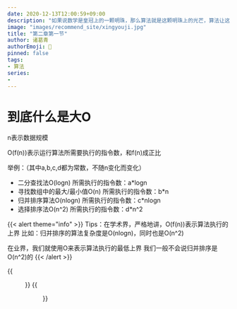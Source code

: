 ```yaml
---
date: 2020-12-13T12:00:59+09:00
description: "如果说数学是皇冠上的一颗明珠，那么算法就是这颗明珠上的光芒，算法让这颗明珠更加熠熠生辉，为科技进步和社会发展照亮了前进的路"
image: "images/recommend_site/xingyouji.jpg"
title: "第二章第一节"
author: 诸葛青
authorEmoji: 🎅
pinned: false
tags:
- 算法
series:
-   
---
```


# 到底什么是大O

n表示数据规模

O(f(n))表示运行算法所需要执行的指令数，和f(n)成正比

举例：（其中a,b,c,d都为常数，不随n变化而变化）
* 二分查找法O(logn)             所需执行的指令数：a*logn
* 寻找数组中的最大/最小值O(n)    所需执行的指令数：b*n
* 归并排序算法O(nlogn)          所需执行的指令数：c*nlogn
* 选择排序法O(n^2)              所需执行的指令数：d*n^2

{{< alert theme="info" >}}
Tips：在学术界，严格地讲，O(f(n))表示算法执行的上界
比如：归并排序的算法复杂度是O(nlogn)，同时也是O(n^2)

在业界，我们就使用O来表示算法执行的最低上界
我们一般不会说归并排序是O(n^2)的
{{< /alert >}}


{{<figure src="/images/algorithm_interview/2.1.1.jpg">}}
{{<figure src="/images/algorithm_interview/2.2.jpg">}}